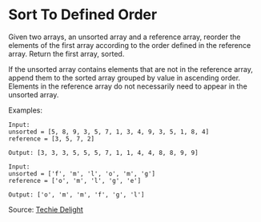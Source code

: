 # Sort To Defined Order

Given two arrays, an unsorted array and a reference array, reorder the elements of the first array according to the order defined in the reference array. Return the first array, sorted.

If the unsorted array contains elements that are not in the reference array, append them to the sorted array grouped by value in ascending order. Elements in the reference array do not necessarily need to appear in the unsorted array.

Examples: 
```
Input:
unsorted = [5, 8, 9, 3, 5, 7, 1, 3, 4, 9, 3, 5, 1, 8, 4]
reference = [3, 5, 7, 2]

Output: [3, 3, 3, 5, 5, 5, 7, 1, 1, 4, 4, 8, 8, 9, 9]

Input:
unsorted = ['f', 'm', 'l', 'o', 'm', 'g']
reference = ['o', 'm', 'l', 'g', 'e']

Output: ['o', 'm', 'm', 'f', 'g', 'l']
```

Source: [Techie Delight](https://www.techiedelight.com/custom-sort-sort-elements-array-order-elements-defined-second-array/)
